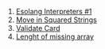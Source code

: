1. [Esolang Interpreters #1](https://www.codewars.com/kata/586dd26a69b6fd46dd0000c0)
2. [Move in Squared Strings](https://www.codewars.com/kata/56dbe7f113c2f63570000b86)
3. [Validate Card](https://www.codewars.com/kata/5418a1dd6d8216e18a0012b2)
4. [Lenght of missing array](https://www.codewars.com/kata/57b6f5aadb5b3d0ae3000611)